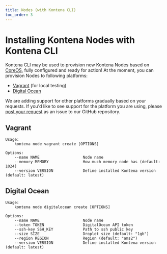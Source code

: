 ```yaml
---
title: Nodes (with Kontena CLI)
toc_order: 3
---
```


# Installing Kontena Nodes with Kontena CLI

Kontena CLI may be used to provision new Kontena Nodes based on [CoreOS](https://coreos.com/using-coreos/), fully configured and ready for action! At the moment, you can provision Nodes to following platforms:

* [Vagrant](#vagrant) (for local testing)
* [Digital Ocean](#digital-ocean)

We are adding support for other platforms gradually based on your requests. If you'd like to see support for the platform you are using, please [post your request](https://github.com/kontena/kontena/issues) as an issue to our GitHub repository.

## Vagrant

```
Usage:
    kontena node vagrant create [OPTIONS]

Options:
    --name NAME                   Node name
    --memory MEMORY               How much memory node has (default: 1024)
    --version VERSION             Define installed Kontena version (default: latest)
```

## Digital Ocean

```
Usage:
    kontena node digitalocean create [OPTIONS]

Options:
    --name NAME                   Node name
    --token TOKEN                 DigitalOcean API token
    --ssh-key SSH_KEY             Path to ssh public key
    --size SIZE                   Droplet size (default: "1gb")
    --region REGION               Region (default: "ams2")
    --version VERSION             Define installed Kontena version (default: latest)
```
